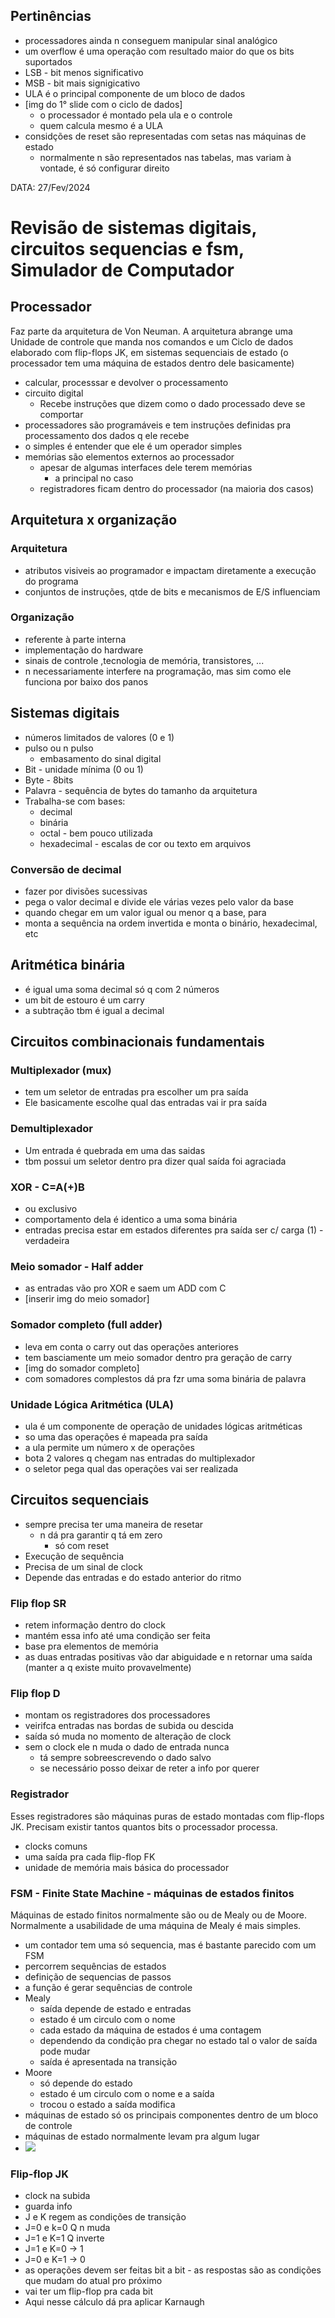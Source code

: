 ## Pertinências
- processadores ainda n conseguem manipular sinal analógico
- um overflow é uma operação com resultado maior do que os bits suportados
- LSB - bit menos significativo
- MSB - bit mais signigicativo
- ULA é o principal componente de um bloco de dados 
- [img do 1° slide com o ciclo de dados]
    - o processador é montado pela ula e o controle
    - quem calcula mesmo é a ULA
- considções de reset são representadas com setas nas máquinas de estado 
    - normalmente n são representados nas tabelas, mas variam à vontade, é só configurar direito

DATA: 27/Fev/2024
# Revisão de sistemas digitais, circuitos sequencias e fsm, Simulador de Computador
## Processador
Faz parte da arquitetura de Von Neuman. A arquitetura abrange uma Unidade de controle que manda nos comandos e um Ciclo de dados elaborado com flip-flops JK, em sistemas sequenciais de estado (o processador tem uma máquina de estados dentro dele basicamente)
- calcular, processsar e devolver o processamento
- circuito digital
    - Recebe instruções que dizem como o dado processado deve se comportar
- processadores são programáveis e tem instruções definidas pra processamento dos dados q ele recebe
- o simples é entender que ele é um operador simples
- memórias são elementos externos ao processador
    - apesar de algumas interfaces dele terem memórias
        - a principal no caso
    - registradores ficam dentro do processador (na maioria dos casos)
## Arquitetura x organização
### Arquitetura
- atributos visiveis ao programador e impactam diretamente a execução do programa
- conjuntos de instruções, qtde de bits e mecanismos de E/S influenciam
### Organização
- referente à parte interna
- implementação do hardware
- sinais de controle ,tecnologia de memória, transistores, ...
- n necessariamente interfere na programação, mas sim como ele funciona por baixo dos panos
## Sistemas digitais
- números limitados de valores (0 e 1)
- pulso ou n pulso
    - embasamento do sinal digital
- Bit - unidade mínima (0 ou 1)
- Byte - 8bits
- Palavra - sequência de bytes do tamanho da arquitetura
- Trabalha-se com bases:
    - decimal
    - binária
    - octal - bem pouco utilizada
    - hexadecimal - escalas de cor ou texto em arquivos
### Conversão de decimal
- fazer por divisões sucessivas
- pega o valor decimal e divide ele várias vezes pelo valor da base
- quando chegar em um valor igual ou menor q a base, para
- monta a sequência na ordem invertida e monta o binário, hexadecimal, etc
## Aritmética binária
- é igual uma soma decimal só q com 2 números
- um bit de estouro é um carry
- a subtração tbm é igual a decimal
## Circuitos combinacionais fundamentais
### Multiplexador (mux)
- tem um seletor de entradas pra escolher um pra saída
- Ele basicamente escolhe qual das entradas vai ir pra saída
### Demultiplexador
- Um entrada é quebrada em uma das saidas
- tbm possui um seletor dentro pra dizer qual saída foi agraciada
### XOR - C=A(+)B
- ou exclusivo
- comportamento dela é identico a uma soma binária
- entradas precisa estar em estados diferentes pra saída ser c/ carga (1) - verdadeira
### Meio somador - Half adder
- as entradas vão pro XOR e saem um ADD com C
- [inserir img do meio somador]
### Somador completo (full adder)
- leva em conta o carry out das operações anteriores
- tem basciamente um meio somador dentro pra geração de carry
- [img do somador completo]
- com somadores complestos dá pra fzr uma soma binária de palavra
### Unidade Lógica Aritmética (ULA)
- ula é um componente de operação de unidades lógicas aritméticas
- so uma das operações é mapeada pra saída
- a ula permite um número x de operações
- bota 2 valores q chegam nas entradas do multiplexador
- o seletor pega qual das operações vai ser realizada
## Circuitos sequenciais
- sempre precisa ter uma maneira de resetar
    - n dá pra garantir q tá em zero
        - só com reset
- Execução de sequência
- Precisa de um sinal de clock
- Depende das entradas e do estado anterior do ritmo
### Flip flop SR
- retem informação dentro do clock
- mantém essa info até uma condição ser feita
- base pra elementos de memória
- as duas entradas positivas vão dar abiguidade e n retornar uma saída (manter a q existe muito provavelmente)
### Flip flop D
- montam os registradores dos processadores
- veirifca entradas nas bordas de subida ou descida
- saída só muda no momento de alteração de clock
- sem o clock ele n muda o dado de entrada nunca
    - tá sempre sobreescrevendo o dado salvo
    - se necessário posso deixar de reter a info por querer
### Registrador
Esses registradores são máquinas puras de estado montadas com flip-flops JK. Precisam existir tantos quantos bits o processador processa.
- clocks comuns
- uma saída pra cada flip-flop FK
- unidade de memória mais básica do processador
### FSM - Finite State Machine - máquinas de estados finitos
Máquinas de estado finitos normalmente são ou de Mealy ou de Moore. Normalmente a usabilidade de uma máquina de Mealy é mais simples.
- um contador tem uma só sequencia, mas é bastante parecido com um FSM
- percorrem sequências de estados
- definição de sequencias de passos
- a função é gerar sequências de controle
- Mealy
    - saída depende de estado e entradas
    - estado é um circulo com o nome
    - cada estado da máquina de estados é uma contagem
    - dependendo da condição pra chegar no estado tal o valor de saída pode mudar
    - saída é apresentada na transição
- Moore
    - só depende do estado
    - estado é um circulo com o nome e a saída
    - trocou o estado a saída modifica
- máquinas de estado só os principais componentes dentro de um bloco de controle
- máquinas de estado normalmente levam pra algum lugar
- <img src = "imgs/Representacao_de_uma_maquina_de_estados_meanly.png">
### Flip-flop JK
- clock na subida
- guarda info
- J e K regem as condições de transição
- J=0 e k=0 Q n muda
- J=1 e K=1 Q inverte
- J=1 e K=0 -> 1
- J=0 e K=1 -> 0
- as operações devem ser feitas bit a bit - as respostas são as condições que mudam do atual pro próximo
- vai ter um flip-flop pra cada bit
- Aqui nesse cálculo dá pra aplicar Karnaugh